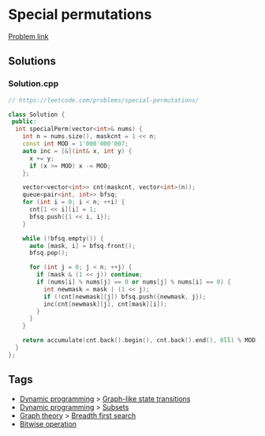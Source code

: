 # Special permutations

[Problem link](https://leetcode.com/problems/special-permutations/)

## Solutions


### Solution.cpp
```cpp
// https://leetcode.com/problems/special-permutations/

class Solution {
 public:
  int specialPerm(vector<int>& nums) {
    int n = nums.size(), maskcnt = 1 << n;
    const int MOD = 1'000'000'007;
    auto inc = [&](int& x, int y) {
      x += y;
      if (x >= MOD) x -= MOD;
    };

    vector<vector<int>> cnt(maskcnt, vector<int>(n));
    queue<pair<int, int>> bfsq;
    for (int i = 0; i < n; ++i) {
      cnt[1 << i][i] = 1;
      bfsq.push({1 << i, i});
    }

    while (!bfsq.empty()) {
      auto [mask, i] = bfsq.front();
      bfsq.pop();

      for (int j = 0; j < n; ++j) {
        if (mask & (1 << j)) continue;
        if (nums[i] % nums[j] == 0 or nums[j] % nums[i] == 0) {
          int newmask = mask | (1 << j);
          if (!cnt[newmask][j]) bfsq.push({newmask, j});
          inc(cnt[newmask][j], cnt[mask][i]);
        }
      }
    }

    return accumulate(cnt.back().begin(), cnt.back().end(), 0ll) % MOD;
  }
};
```
## Tags

* [Dynamic programming](/README.md#Dynamic_programming) > [Graph-like state transitions](/README.md#Dynamic_programming-Graph_like_state_transitions)
* [Dynamic programming](/README.md#Dynamic_programming) > [Subsets](/README.md#Dynamic_programming-Subsets)
* [Graph theory](/README.md#Graph_theory) > [Breadth first search](/README.md#Graph_theory-Breadth_first_search)
* [Bitwise operation](/README.md#Bitwise_operation)
